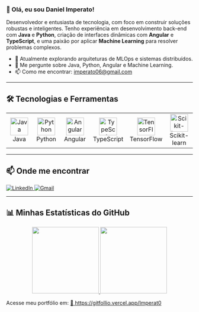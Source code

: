 ### 👋 Olá, eu sou Daniel Imperato!

Desenvolvedor e entusiasta de tecnologia, com foco em construir soluções robustas e inteligentes. Tenho experiência em desenvolvimento back-end com **Java** e **Python**, criação de interfaces dinâmicas com **Angular** e **TypeScript**, e uma paixão por aplicar **Machine Learning** para resolver problemas complexos.

- 🌱 Atualmente explorando arquiteturas de MLOps e sistemas distribuídos.
- 💬 Me pergunte sobre Java, Python, Angular e Machine Learning.
- 📫 Como me encontrar: [imperato06@gmail.com](mailto:imperato06@gmail.com)

---

## 🛠️ Tecnologias e Ferramentas

<table>
  <tr>
    <td align="center" width="96">
      <a href="#macropower-tech">
        <img src="https://cdn.jsdelivr.net/gh/devicons/devicon/icons/java/java-original.svg" width="48" height="48" alt="Java" />
      </a>
      <br>Java
    </td>
    <td align="center" width="96">
      <a href="#macropower-tech">
        <img src="https://cdn.jsdelivr.net/gh/devicons/devicon/icons/python/python-original.svg" width="48" height="48" alt="Python" />
      </a>
      <br>Python
    </td>
    <td align="center" width="96">
      <a href="#macropower-tech">
        <img src="https://cdn.jsdelivr.net/gh/devicons/devicon/icons/angularjs/angularjs-original.svg" width="48" height="48" alt="Angular" />
      </a>
      <br>Angular
    </td>
    <td align="center" width="96">
      <a href="#macropower-tech">
        <img src="https://cdn.jsdelivr.net/gh/devicons/devicon/icons/typescript/typescript-original.svg" width="48" height="48" alt="TypeScript" />
      </a>
      <br>TypeScript
    </td>
     <td align="center" width="96">
      <a href="#macropower-tech">
        <img src="https://cdn.jsdelivr.net/gh/devicons/devicon/icons/tensorflow/tensorflow-original.svg" width="48" height="48" alt="TensorFlow" />
      </a>
      <br>TensorFlow
    </td>
    <td align="center" width="96">
      <a href="#macropower-tech">
        <img src="https://upload.wikimedia.org/wikipedia/commons/thumb/0/05/Scikit_learn_logo_small.svg/1200px-Scikit_learn_logo_small.svg.png" width="48" height="48" alt="Scikit-Learn" />
      </a>
      <br>Scikit-learn
    </td>
  </tr>
</table>

---

## 📫 Onde me encontrar

<p align="left">
  <a href="https://www.linkedin.com/in/SEU-PERFIL-AQUI/" target="_blank">
    <img src="https://img.shields.io/badge/LinkedIn-0077B5?style=for-the-badge&logo=linkedin&logoColor=white" alt="LinkedIn">
  </a>
  <a href="mailto:imperato06@gmail.com">
    <img src="https://img.shields.io/badge/Gmail-D14836?style=for-the-badge&logo=gmail&logoColor=white" alt="Gmail">
  </a>
</p>

---

## 📊 Minhas Estatísticas do GitHub

<p align="center">
  <a href="https://github.com/SEU-USERNAME-DO-GITHUB">
    <img height="180em" src="https://github-readme-stats.vercel.app/api?username=SEU-USERNAME-DO-GITHUB&show_icons=true&theme=dracula&include_all_commits=true&count_private=true"/>
    <img height="180em" src="https://github-readme-stats.vercel.app/api/top-langs/?username=SEU-USERNAME-DO-GITHUB&layout=compact&langs_count=7&theme=dracula"/>
  </a>
</p>


Acesse meu portfólio em: 
<a href="https://gitfollio.vercel.app/Imperat0"> 🔗
  https://gitfollio.vercel.app/Imperat0
</a>

<!-- GitFolio:start
{
  "gitfolio": "on",
  "name": "Daniel Imperato",
  "email": "imperato06@gmail.com",
  "tagline": "Full stack developer",
  "avatar_url": "https://avatars.githubusercontent.com/u/80261360?v=4",
  "website": "",
  "githubUser": "Imperat0",
  "linkedinUser": "https://www.linkedin.com/in/daniel-imperato/",
  "about": "Desenvolvedor dedicado, com forte inclinação para a criação de experiências de usuário singulares e eficientes. Meu trabalho é pautado pela dedicação, pelo cuidado na execução e por um desejo constante de aprimoramento profissional. Tenho a convicção de que o setor de tecnologia exige um aprendizado perene e estou preparado para seguir crescendo e enfrentando novos desafios nesta jornada.",
  "showStars": true,
  "showFollowers": true,
  "followers": 16,
  "following": 15,
  "themeId": "professional",
  "tech": [
  "Angular",
  "Java",
  "Python",
  "Typescript",
  "Machine Learning"
],
  "projects": [
  {
    "id": 662773350,
    "repoName": "api-med",
    "url": "https://github.com/Imperat0/api-med",
    "stars": 1,
    "description": "Projeto é utilizado para cadastrar, editar e inativar os médicos e pacientes da clínica voll.med.",
    "image": "",
    "techs": [
      "Java",
      "Spring Boot",
      "Spring Framework"
    ],
    "deploy": "",
    "highlighted": false
  },
  {
    "id": 656416360,
    "repoName": "Imperato-Movies",
    "url": "https://github.com/Imperat0/Imperato-Movies",
    "stars": 0,
    "description": "Foco do projeto, foi referente a formação java orientada a objetos.  Através da formação foi abordado os seguintes tópicos:      Herança     Polimorfismo     Interface     Encapsulamento  E também tra",
    "image": "",
    "techs": [
      "Java",
      "Spring Framework"
    ],
    "deploy": "",
    "highlighted": false
  },
  {
    "id": 654749544,
    "repoName": "email",
    "url": "https://github.com/Imperat0/email",
    "stars": 0,
    "description": "Microservice de envio de email  Desenvolvido com Java 17  Spring Boot: 3.1.0  Depedências      Spring Web     Spring Data JPA     PostgreSQL     Validation     Lombok     Java Mail Sender  Ferramentas",
    "image": "",
    "techs": [
      "Java",
      "PostgreSQL",
      "Spring Web",
      "Lombok"
    ],
    "deploy": "",
    "highlighted": false
  },
  {
    "id": 651241846,
    "repoName": "cardapio",
    "url": "https://github.com/Imperat0/cardapio",
    "stars": 0,
    "description": "Desenvolvido com Java 17 - 3.1.0  Depedências      Spring Boot DevTools     Spring Web     Lombok  Ferramentas      IDE - Intelij     Pg4admin (PostgresSQL)     Postman",
    "image": "",
    "techs": [
      "Java",
      "Spring Web",
      "Lombok"
    ],
    "deploy": "",
    "highlighted": false
  },
  {
    "id": 653365518,
    "repoName": "springboot",
    "url": "https://github.com/Imperat0/springboot",
    "stars": 0,
    "description": "Projeto spring-boot CRUD  Desenvolvido com Java 17 - 3.1.0  Dependências      Spring Boot DevTools     Spring Data JPA     Spring Web     PostgreSQL     Validation  Ferramentas utilizadas para o proje",
    "image": "",
    "techs": [
      "Java",
      "Spring Web",
      "PostgreSQL",
      "Spring Boot DevTools"
    ],
    "deploy": "",
    "highlighted": false
  },
  {
    "id": 929203423,
    "repoName": "ChatBotAI",
    "url": "https://github.com/Imperat0/ChatBotAI",
    "stars": 0,
    "description": "Projeto desenvolvido em Java consumindo a API da openai",
    "image": "",
    "techs": [
      "Java",
      "OpenAi"
    ],
    "deploy": "",
    "highlighted": false
  },
  {
    "id": 944015357,
    "repoName": "sabor-OO",
    "url": "https://github.com/Imperat0/sabor-OO",
    "stars": 0,
    "description": "Projeto desenvolvido em Python, como foco em criar, editar restaurantes",
    "image": "",
    "techs": [
      "Python"
    ],
    "deploy": "",
    "highlighted": false
  }
]
}
GitFolio:end -->
  
